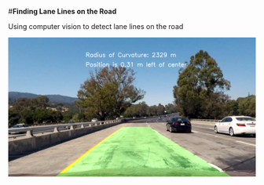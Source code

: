#**Finding Lane Lines on the Road** 

Using computer vision to detect lane lines on the road

![LaneFinding](output_images/result_0.png)
